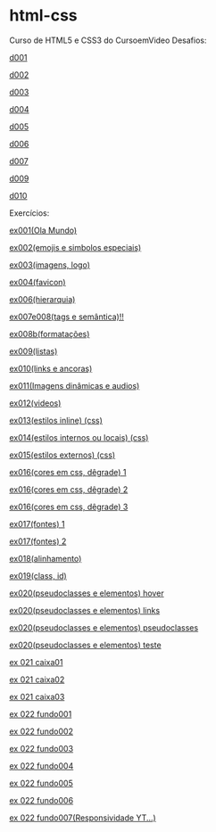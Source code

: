 # html-css
Curso de HTML5 e CSS3 do CursoemVideo
Desafios:

<a href="https://pedroluis1.github.io/html-css/desafios/d001/index.html">d001</a>

<a href="https://pedroluis1.github.io/html-css/desafios/d002/index.html">d002</a>

<a href="https://pedroluis1.github.io/html-css/desafios/d003/index.html">d003</a>

<a href="https://pedroluis1.github.io/html-css/desafios/d004/index.html">d004</a>

<a href="https://pedroluis1.github.io/html-css/desafios/d005/index.html">d005</a>

<a href="https://pedroluis1.github.io/html-css/desafios/d006/index.html">d006</a>

<a href="https://pedroluis1.github.io/html-css/desafios/d007/index.html">d007</a>

<a href="https://pedroluis1.github.io/html-css/desafios/d009/index.html">d009</a>

<a href="https://pedroluis1.github.io/html-css/desafios/d010/android.html">d010</a>

Exercícios:

<a href="https://pedroluis1.github.io/html-css/exercicios/ex001(Ola%20Mundo)/index.html" target="_blank">ex001(Ola Mundo)</a>

<a href="https://pedroluis1.github.io/html-css/exercicios/ex002(emojis%20e%20simbolos%20especiais)/index.html" target="_blank">ex002(emojis e simbolos especiais)</a>

<a href="https://pedroluis1.github.io/html-css/exercicios/ex003(imagens,%20logo)/index.html" target="_blank">ex003(imagens, logo)</a>

<a href="https://pedroluis1.github.io/html-css/exercicios/ex004(favicon)/index.html" target="_blank">ex004(favicon)</a>

<a href="https://pedroluis1.github.io/html-css/exercicios/ex006(hierarquia)/index.html" target="_blank">ex006(hierarquia)</a>

<a href="https://pedroluis1.github.io/html-css/exercicios/ex007e008(tags%20e%20sem%C3%A2ntica)!!/index.html" target="_blank">ex007e008(tags e semântica)!!</a>

<a href="https://pedroluis1.github.io/html-css/exercicios/ex008b(formata%C3%A7%C3%B5es)/index.html" target="_blank">ex008b(formatações)</a>

<a href="https://pedroluis1.github.io/html-css/exercicios/ex009(listas)/index.html" target="_blank">ex009(listas)</a>

<a href="https://pedroluis1.github.io/html-css/exercicios/ex010(links%20e%20ancoras)/index.html" target="_blank">ex010(links e ancoras)</a>

<a href="https://pedroluis1.github.io/html-css/exercicios/ex011(Imagens%20din%C3%A2micas%20e%20audios)/index.html" target="_blank">ex011(Imagens dinâmicas e audios)</a>

<a href="https://pedroluis1.github.io/html-css/exercicios/ex012(videos)/index.html" target="_blank">ex012(videos)</a>

<a href="https://pedroluis1.github.io/html-css/exercicios/ex013(estilos%20inline)%20(css)/index.html" target="_blank">ex013(estilos inline) (css)</a>

<a href="https://pedroluis1.github.io/html-css/exercicios/ex014(estilos%20internos%20ou%20locais)%20(css)/index.html" target="_blank">ex014(estilos internos ou locais) (css)</a>

<a href="https://pedroluis1.github.io/html-css/exercicios/ex015(estilos%20externos)%20(css)/index.html" target="_blank">ex015(estilos externos) (css)</a>

<a href="https://pedroluis1.github.io/html-css/exercicios/ex016(cores%20em%20css,%20d%C3%AAgrade)/cor01.html" target="_blank">ex016(cores em css, dêgrade) 1</a>

<a href="https://pedroluis1.github.io/html-css/exercicios/ex016(cores%20em%20css,%20d%C3%AAgrade)/cor02.html" target="_blank">ex016(cores em css, dêgrade) 2</a>

<a href="https://pedroluis1.github.io/html-css/exercicios/ex016(cores%20em%20css,%20d%C3%AAgrade)/cor03.html" target="_blank">ex016(cores em css, dêgrade) 3</a>

<a href="https://pedroluis1.github.io/html-css/exercicios/ex017(fontes)/fonte01.html" target="_blank">ex017(fontes) 1</a>

<a href="https://pedroluis1.github.io/html-css/exercicios/ex017(fontes)/fonte02.html" target="_blank">ex017(fontes) 2</a>

<a href="https://pedroluis1.github.io/html-css/exercicios/ex018(alinhamento)/alinhamento.html">ex018(alinhamento)</a>

<a href="https://pedroluis1.github.io/html-css/exercicios/ex019(class,%20id)/index.html" target="_blank">ex019(class, id)</a>

<a href="https://pedroluis1.github.io/html-css/exercicios/ex020(pseudoclasses%20e%20elementos)/hover.html" target="_blank">ex020(pseudoclasses e elementos) hover</a>

<a href="https://pedroluis1.github.io/html-css/exercicios/ex020(pseudoclasses%20e%20elementos)/links.html" target="_blank">ex020(pseudoclasses e elementos) links</a>

<a href="https://pedroluis1.github.io/html-css/exercicios/ex020(pseudoclasses%20e%20elementos)/pseudoclasse.html" target="_blank">ex020(pseudoclasses e elementos) pseudoclasses</a>

<a href="https://pedroluis1.github.io/html-css/exercicios/ex020(pseudoclasses%20e%20elementos)/teste.html" target="_blank">ex020(pseudoclasses e elementos) teste</a>

<a href="https://pedroluis1.github.io/html-css/exercicios/ex021(caixas)/caixa01.html" target="_blank">ex 021 caixa01</a>

<a href="https://pedroluis1.github.io/html-css/exercicios/ex021(caixas)/caixa02.html" target="_blank">ex 021 caixa02</a>

<a href="https://pedroluis1.github.io/html-css/exercicios/ex021(caixas)/caixa03.html" target="_blank">ex 021 caixa03</a>

<a href="https://pedroluis1.github.io/html-css/exercicios/ex022(fundos)/fundo001.html" target="_blank">ex 022 fundo001</a>

<a href="https://pedroluis1.github.io/html-css/exercicios/ex022(fundos)/fundo002.html" target="_blank">ex 022 fundo002</a>

<a href="https://pedroluis1.github.io/html-css/exercicios/ex022(fundos)/fundo003.html" target="_blank">ex 022 fundo003</a>

<a href="https://pedroluis1.github.io/html-css/exercicios/ex022(fundos)/fundo004.html" target="_blank">ex 022 fundo004</a>

<a href="https://pedroluis1.github.io/html-css/exercicios/ex022(fundos)/fundo005.html" target="_blank">ex 022 fundo005</a>

<a href="https://pedroluis1.github.io/html-css/exercicios/ex022(fundos)/fundo006.html" target="_blank">ex 022 fundo006</a>

<a href="https://pedroluis1.github.io/html-css/exercicios/ex022(fundos)/fundo007.html" target="_blank">ex 022 fundo007(Responsividade YT...)</a>